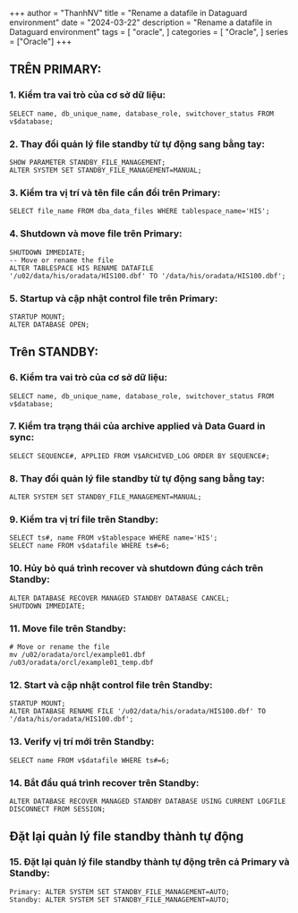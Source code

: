 +++
author = "ThanhNV"
title = "Rename a datafile in Dataguard environment"
date = "2024-03-22"
description = "Rename a datafile in Dataguard environment"
tags = [
    "oracle",
]
categories = [
    "Oracle",
]
series = ["Oracle"]
+++

## TRÊN PRIMARY:
### 1. Kiểm tra vai trò của cơ sở dữ liệu:
```
SELECT name, db_unique_name, database_role, switchover_status FROM v$database;
```

### 2. Thay đổi quản lý file standby từ tự động sang bằng tay:
```
SHOW PARAMETER STANDBY_FILE_MANAGEMENT;
ALTER SYSTEM SET STANDBY_FILE_MANAGEMENT=MANUAL;
```

### 3. Kiểm tra vị trí và tên file cần đổi trên Primary:
```
SELECT file_name FROM dba_data_files WHERE tablespace_name='HIS';
```

### 4. Shutdown và move file trên Primary:
```
SHUTDOWN IMMEDIATE;
-- Move or rename the file
ALTER TABLESPACE HIS RENAME DATAFILE '/u02/data/his/oradata/HIS100.dbf' TO '/data/his/oradata/HIS100.dbf';
```

### 5. Startup và cập nhật control file trên Primary:
```
STARTUP MOUNT;
ALTER DATABASE OPEN;
```

## Trên STANDBY:
### 6. Kiểm tra vai trò của cơ sở dữ liệu:
```
SELECT name, db_unique_name, database_role, switchover_status FROM v$database;
```

### 7. Kiểm tra trạng thái của archive applied và Data Guard in sync:
```
SELECT SEQUENCE#, APPLIED FROM V$ARCHIVED_LOG ORDER BY SEQUENCE#;
```

### 8. Thay đổi quản lý file standby từ tự động sang bằng tay:
```
ALTER SYSTEM SET STANDBY_FILE_MANAGEMENT=MANUAL;
```

### 9. Kiểm tra vị trí file trên Standby:
```
SELECT ts#, name FROM v$tablespace WHERE name='HIS';
SELECT name FROM v$datafile WHERE ts#=6;
```

### 10. Hủy bỏ quá trình recover và shutdown đúng cách trên Standby:
```
ALTER DATABASE RECOVER MANAGED STANDBY DATABASE CANCEL;
SHUTDOWN IMMEDIATE;
```

### 11. Move file trên Standby:
```
# Move or rename the file
mv /u02/oradata/orcl/example01.dbf /u03/oradata/orcl/example01_temp.dbf
```

### 12. Start và cập nhật control file trên Standby:
```
STARTUP MOUNT;
ALTER DATABASE RENAME FILE '/u02/data/his/oradata/HIS100.dbf' TO '/data/his/oradata/HIS100.dbf';
```

### 13. Verify vị trí mới trên Standby:
```
SELECT name FROM v$datafile WHERE ts#=6;
```

### 14. Bắt đầu quá trình recover trên Standby:
```
ALTER DATABASE RECOVER MANAGED STANDBY DATABASE USING CURRENT LOGFILE DISCONNECT FROM SESSION;
```

## Đặt lại quản lý file standby thành tự động
### 15. Đặt lại quản lý file standby thành tự động trên cả Primary và Standby:
```
Primary: ALTER SYSTEM SET STANDBY_FILE_MANAGEMENT=AUTO;
Standby: ALTER SYSTEM SET STANDBY_FILE_MANAGEMENT=AUTO;
```